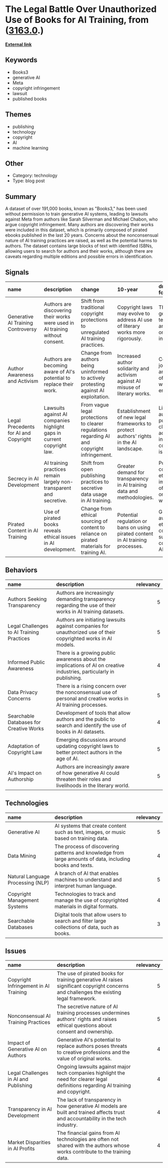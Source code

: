 # __The Legal Battle Over Unauthorized Use of Books for AI Training__, from ([3163.0](https://kghosh.substack.com/p/3163.0).)

__[External link](https://www.theatlantic.com/technology/archive/2023/09/books3-database-generative-ai-training-copyright-infringement/675363/)__



## Keywords

* Books3
* generative AI
* Meta
* copyright infringement
* lawsuit
* published books

## Themes

* publishing
* technology
* copyright
* AI
* machine learning

## Other

* Category: technology
* Type: blog post

## Summary

A dataset of over 191,000 books, known as "Books3," has been used without permission to train generative AI systems, leading to lawsuits against Meta from authors like Sarah Silverman and Michael Chabon, who argue copyright infringement. Many authors are discovering their works were included in this dataset, which is primarily composed of pirated ebooks published in the last 20 years. Concerns about the nonconsensual nature of AI training practices are raised, as well as the potential harms to authors. The dataset contains large blocks of text with identified ISBNs, allowing users to search for authors and their works, although there are caveats regarding multiple editions and possible errors in identification.

## Signals

| name                                  | description                                                                   | change                                                                                       | 10-year                                                                               | driving-force                                                                        |   relevancy |
|:--------------------------------------|:------------------------------------------------------------------------------|:---------------------------------------------------------------------------------------------|:--------------------------------------------------------------------------------------|:-------------------------------------------------------------------------------------|------------:|
| Generative AI Training Controversy    | Authors are discovering their works were used in AI training without consent. | Shift from traditional copyright protections to unregulated AI training practices.           | Copyright laws may evolve to address AI use of literary works more rigorously.        | The rise of generative AI technology and its impact on creative industries.          |           5 |
| Author Awareness and Activism         | Authors are becoming aware of AI's potential to replace their work.           | Change from authors being uninformed to actively protesting against AI exploitation.         | Increased author solidarity and activism against AI misuse of literary works.         | Concern over job security and the value of creative work in the AI era.              |           4 |
| Legal Precedents for AI and Copyright | Lawsuits against AI companies highlight gaps in current copyright law.        | From vague legal protections to clearer regulations regarding AI and copyright infringement. | Establishment of new legal frameworks to protect authors' rights in the AI landscape. | Litigation by authors pushing for clarity and accountability in AI copyright issues. |           4 |
| Secrecy in AI Development             | AI training practices remain largely non-transparent and secretive.           | Shift from open publishing practices to secretive data usage in AI training.                 | Greater demand for transparency in AI training data and methodologies.                | Public concern over ethical implications of AI training on creative works.           |           4 |
| Pirated Content in AI Training        | Use of pirated books reveals ethical issues in AI development.                | Change from ethical sourcing of content to reliance on pirated materials for training AI.    | Potential regulation or bans on using pirated content in AI training processes.       | Growing awareness of ethical concerns surrounding copyright and AI.                  |           3 |

## Behaviors

| name                                      | description                                                                                                           |   relevancy |
|:------------------------------------------|:----------------------------------------------------------------------------------------------------------------------|------------:|
| Authors Seeking Transparency              | Authors are increasingly demanding transparency regarding the use of their works in AI training datasets.             |           5 |
| Legal Challenges to AI Training Practices | Authors are initiating lawsuits against companies for unauthorized use of their copyrighted works in AI models.       |           5 |
| Informed Public Awareness                 | There is a growing public awareness about the implications of AI on creative industries, particularly in publishing.  |           4 |
| Data Privacy Concerns                     | There is a rising concern over the nonconsensual use of personal and creative works in AI training processes.         |           5 |
| Searchable Databases for Creative Works   | Development of tools that allow authors and the public to search and identify the use of books in AI datasets.        |           4 |
| Adaptation of Copyright Law               | Emerging discussions around updating copyright laws to better protect authors in the age of AI.                       |           5 |
| AI's Impact on Authorship                 | Authors are increasingly aware of how generative AI could threaten their roles and livelihoods in the literary world. |           5 |

## Technologies

| name                              | description                                                                                              |   relevancy |
|:----------------------------------|:---------------------------------------------------------------------------------------------------------|------------:|
| Generative AI                     | AI systems that create content such as text, images, or music based on training data.                    |           5 |
| Data Mining                       | The process of discovering patterns and knowledge from large amounts of data, including books and texts. |           4 |
| Natural Language Processing (NLP) | A branch of AI that enables machines to understand and interpret human language.                         |           5 |
| Copyright Management Systems      | Technologies to track and manage the use of copyrighted materials in digital formats.                    |           4 |
| Searchable Databases              | Digital tools that allow users to search and filter large collections of data, such as books.            |           3 |

## Issues

| name                                  | description                                                                                                                            |   relevancy |
|:--------------------------------------|:---------------------------------------------------------------------------------------------------------------------------------------|------------:|
| Copyright Infringement in AI Training | The use of pirated books for training generative AI raises significant copyright concerns and challenges the existing legal framework. |           5 |
| Nonconsensual AI Training Practices   | The secretive nature of AI training processes undermines authors' rights and raises ethical questions about consent and ownership.     |           5 |
| Impact of Generative AI on Authors    | Generative AI's potential to replace authors poses threats to creative professions and the value of original works.                    |           4 |
| Legal Challenges in AI and Publishing | Ongoing lawsuits against major tech companies highlight the need for clearer legal definitions regarding AI training and copyright.    |           4 |
| Transparency in AI Development        | The lack of transparency in how generative AI models are built and trained affects trust and accountability in the tech industry.      |           4 |
| Market Disparities in AI Profits      | The financial gains from AI technologies are often not shared with the authors whose works contribute to the training data.            |           4 |